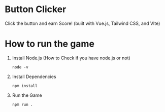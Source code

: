# Button Clicker
 Click the button and earn Score! (built with Vue.js, Tailwind CSS, and VIte)

 # How to run the game
  1. Install Node.js
     (How to Check if you have node.js or not)
     ```Visual Studio Code Terminal
     node -v
  2. Install Dependencies
     ```Visual Studio Code Terminal
     npm install
  3. Run the Game
     ```Visual Studio Code Terminal
     npm run .
